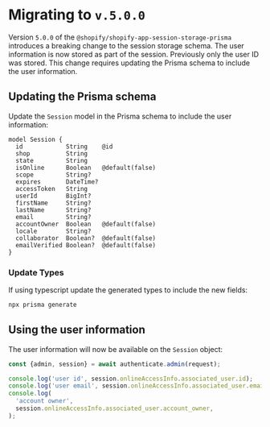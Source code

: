 # Migrating to `v.5.0.0`

Version `5.0.0` of the `@shopify/shopify-app-session-storage-prisma` introduces a breaking change to the session storage schema. The user information is now stored as part of the session. Previously only the user ID was stored. This change requires updating the Prisma schema to include the user information.

## Updating the Prisma schema

Update the `Session` model in the Prisma schema to include the user information:

```prisma
model Session {
  id            String    @id
  shop          String
  state         String
  isOnline      Boolean   @default(false)
  scope         String?
  expires       DateTime?
  accessToken   String
  userId        BigInt?
  firstName     String?
  lastName      String?
  email         String?
  accountOwner  Boolean   @default(false)
  locale        String?
  collaborator  Boolean?  @default(false)
  emailVerified Boolean?  @default(false)
}
```

### Update Types

If using typescript update the generated types to include the new fields:

```ts
npx prisma generate
```

## Using the user information

The user information will now be available on the `Session` object:

```ts
const {admin, session} = await authenticate.admin(request);

console.log('user id', session.onlineAccessInfo.associated_user.id);
console.log('user email', session.onlineAccessInfo.associated_user.email);
console.log(
  'account owner',
  session.onlineAccessInfo.associated_user.account_owner,
);
```
